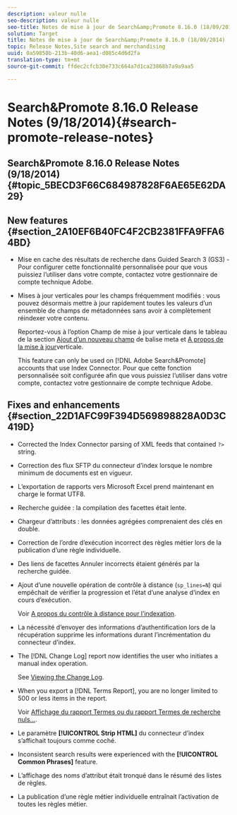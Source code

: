 ```yaml
---
description: valeur nulle
seo-description: valeur nulle
seo-title: Notes de mise à jour de Search&amp;Promote 8.16.0 (18/09/2014)
solution: Target
title: Notes de mise à jour de Search&amp;Promote 8.16.0 (18/09/2014)
topic: Release Notes,Site search and merchandising
uuid: 0a59858b-213b-40d6-aea1-d085c4d6d2fa
translation-type: tm+mt
source-git-commit: ffdec2cfcb30e733c664a7d1ca23868b7a9a9aa5

---
```



# Search&amp;Promote 8.16.0 Release Notes (9/18/2014){#search-promote-release-notes}

## Search&amp;Promote 8.16.0 Release Notes (9/18/2014) {#topic_5BECD3F66C684987828F6AE65E62DA29}

## New features {#section_2A10EF6B40FC4F2CB2381FFA9FFA64BD}

* Mise en cache des résultats de recherche dans Guided Search 3 (GS3) - Pour configurer cette fonctionnalité personnalisée pour que vous puissiez l’utiliser dans votre compte, contactez votre gestionnaire de compte technique Adobe.
* Mises à jour verticales pour les champs fréquemment modifiés : vous pouvez désormais mettre à jour rapidement toutes les valeurs d’un ensemble de champs de métadonnées sans avoir à complètement réindexer votre contenu.

   Reportez-vous à l’option Champ de mise à jour verticale dans le tableau de la section [Ajout d’un nouveau champ](../c-about-settings-menu/c-about-metadata-menu.md#task_6DF188C0FC7F4831A4444CA9AFA615E5) de balise meta et [A propos de la mise à jour](../c-about-index-menu/c-about-vertical-updates.md#concept_E65A70C9C2E04804BF24FBE1B3CAD899)verticale.

   This feature can only be used on [!DNL Adobe Search&Promote] accounts that use Index Connector. Pour que cette fonction personnalisée soit configurée afin que vous puissiez l’utiliser dans votre compte, contactez votre gestionnaire de compte technique Adobe.

## Fixes and enhancements {#section_22D1AFC99F394D569898828A0D3C419D}

* Corrected the Index Connector parsing of XML feeds that contained `?>` string.
* Correction des flux SFTP du connecteur d’index lorsque le nombre minimum de documents est en vigueur.
* L’exportation de rapports vers Microsoft Excel prend maintenant en charge le format UTF8.
* Recherche guidée : la compilation des facettes était lente.
* Chargeur d’attributs : les données agrégées comprenaient des clés en double.
* Correction de l’ordre d’exécution incorrect des règles métier lors de la publication d’une règle individuelle.
* Des liens de facettes Annuler incorrects étaient générés par la recherche guidée.
* Ajout d’une nouvelle opération de contrôle à distance (`sp_lines=N`) qui empêchait de vérifier la progression et l’état d’une analyse d’index en cours d’exécution.

   Voir [A propos du contrôle à distance pour l’indexation](../c-about-index-menu/c-about-remote-control-for-indexing.md#concept_C79B322190E84106A434E5C6D4A4118F).

* La nécessité d’envoyer des informations d’authentification lors de la récupération supprime les informations durant l’incrémentation du connecteur d’index.
* The [!DNL Change Log] report now identifies the user who initiates a manual index operation.

   See [Viewing the Change Log](../c-about-reports-menu/c-about-reports-menu.md#task_166F1156719F4B3D834BEA8E249C8057).

* When you export a [!DNL Terms Report], you are no longer limited to 500 or less items in the report.

   Voir [Affichage du rapport Termes ou du rapport Termes de recherche nuls...](../c-about-reports-menu/c-about-reports-menu.md#task_53B7ED1582DD4B0E8376546A7AFC789A).

* Le paramètre **[!UICONTROL Strip HTML]** du connecteur d’index s’affichait toujours comme coché.
* Inconsistent search results were experienced with the **[!UICONTROL Common Phrases]** feature.
* L’affichage des noms d’attribut était tronqué dans le résumé des listes de règles.
* La publication d’une règle métier individuelle entraînait l’activation de toutes les règles métier.

